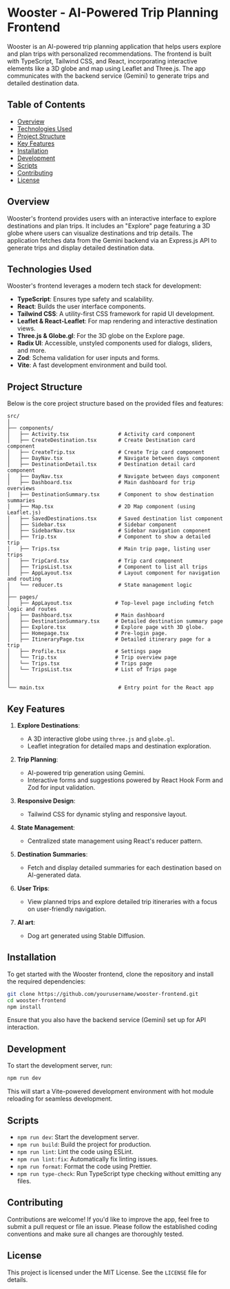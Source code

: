 # Wooster - AI-Powered Trip Planning Frontend

Wooster is an AI-powered trip planning application that helps users explore and plan trips with personalized recommendations. The frontend is built with TypeScript, Tailwind CSS, and React, incorporating interactive elements like a 3D globe and map using Leaflet and Three.js. The app communicates with the backend service (Gemini) to generate trips and detailed destination data.

## Table of Contents

- [Overview](#overview)
- [Technologies Used](#technologies-used)
- [Project Structure](#project-structure)
- [Key Features](#key-features)
- [Installation](#installation)
- [Development](#development)
- [Scripts](#scripts)
- [Contributing](#contributing)
- [License](#license)

## Overview

Wooster's frontend provides users with an interactive interface to explore destinations and plan trips. It includes an "Explore" page featuring a 3D globe where users can visualize destinations and trip details. The application fetches data from the Gemini backend via an Express.js API to generate trips and display detailed destination data.

## Technologies Used

Wooster's frontend leverages a modern tech stack for development:

- **TypeScript**: Ensures type safety and scalability.
- **React**: Builds the user interface components.
- **Tailwind CSS**: A utility-first CSS framework for rapid UI development.
- **Leaflet & React-Leaflet**: For map rendering and interactive destination views.
- **Three.js & Globe.gl**: For the 3D globe on the Explore page.
- **Radix UI**: Accessible, unstyled components used for dialogs, sliders, and more.
- **Zod**: Schema validation for user inputs and forms.
- **Vite**: A fast development environment and build tool.

## Project Structure

Below is the core project structure based on the provided files and features:

```plaintext
src/
│
├── components/
│   ├── Activity.tsx                # Activity card component
│   ├── CreateDestination.tsx       # Create Destination card component
│   ├── CreateTrip.tsx              # Create Trip card component
│   ├── DayNav.tsx                  # Navigate between days component
│   ├── DestinationDetail.tsx       # Destination detail card component
│   ├── DayNav.tsx                  # Navigate between days component
│   ├── Dashboard.tsx               # Main dashboard for trip overviews
│   ├── DestinationSummary.tsx      # Component to show destination summaries
│   ├── Map.tsx                     # 2D Map component (using Leaflet.js)
│   ├── SavedDestinations.tsx       # Saved destination list component
│   ├── Sidebar.tsx                 # Sidebar component
│   ├── SidebarNav.tsx              # Sidebar navigation component
│   ├── Trip.tsx                    # Component to show a detailed trip
│   ├── Trips.tsx                   # Main trip page, listing user trips
│   ├── TripCard.tsx                # Trip card component
│   ├── TripsList.tsx               # Component to list all trips
│   ├── AppLayout.tsx               # Layout component for navigation and routing
│   └── reducer.ts                  # State management logic
│
├── pages/
│   ├── AppLayout.tsx              # Top-level page including fetch logic and routes
│   ├── Dashboard.tsx              # Main dashboard
│   ├── DestinationSummary.tsx     # Detailed destination summary page
│   ├── Explore.tsx                # Explore page with 3D globe.
│   ├── Homepage.tsx               # Pre-login page.
│   ├── ItineraryPage.tsx          # Detailed itinerary page for a trip
│   ├── Profile.tsx                # Settings page
│   └── Trip.tsx                   # Trip overview page
│   └── Trips.tsx                  # Trips page
│   └── TripsList.tsx              # List of Trips page
│
│
└── main.tsx                        # Entry point for the React app
```

## Key Features

1. **Explore Destinations**:

   - A 3D interactive globe using `three.js` and `globe.gl`.
   - Leaflet integration for detailed maps and destination exploration.

2. **Trip Planning**:

   - AI-powered trip generation using Gemini.
   - Interactive forms and suggestions powered by React Hook Form and Zod for input validation.

3. **Responsive Design**:

   - Tailwind CSS for dynamic styling and responsive layout.

4. **State Management**:

   - Centralized state management using React's reducer pattern.

5. **Destination Summaries**:

   - Fetch and display detailed summaries for each destination based on AI-generated data.

6. **User Trips**:

   - View planned trips and explore detailed trip itineraries with a focus on user-friendly navigation.

7. **AI art**:

   - Dog art generated using Stable Diffusion.

## Installation

To get started with the Wooster frontend, clone the repository and install the required dependencies:

```bash
git clone https://github.com/yourusername/wooster-frontend.git
cd wooster-frontend
npm install
```

Ensure that you also have the backend service (Gemini) set up for API interaction.

## Development

To start the development server, run:

```bash
npm run dev
```

This will start a Vite-powered development environment with hot module reloading for seamless development.

## Scripts

- `npm run dev`: Start the development server.
- `npm run build`: Build the project for production.
- `npm run lint`: Lint the code using ESLint.
- `npm run lint:fix`: Automatically fix linting issues.
- `npm run format`: Format the code using Prettier.
- `npm run type-check`: Run TypeScript type checking without emitting any files.

## Contributing

Contributions are welcome! If you'd like to improve the app, feel free to submit a pull request or file an issue. Please follow the established coding conventions and make sure all changes are thoroughly tested.

## License

This project is licensed under the MIT License. See the `LICENSE` file for details.

